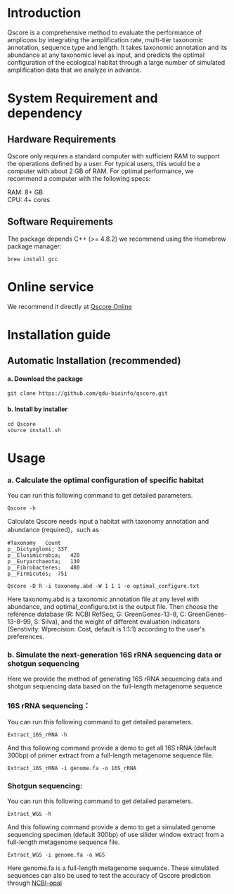 # Introduction
Qscore is a comprehensive method to evaluate the performance of amplicons by integrating the amplification rate, multi-tier taxonomic annotation, sequence type and length. It takes taxonomic annotation and its abundance at any taxonomic level as input, and predicts the optimal configuration of the ecological habitat through a large number of simulated amplification data that we analyze in advance.

# System Requirement and dependency
## Hardware Requirements
Qscore only requires a standard computer with sufficient RAM to support the operations defined by a user. For typical users, this would be a computer with about 2 GB of RAM. For optimal performance, we recommend a computer with the following specs:

  RAM: 8+ GB  
  CPU: 4+ cores

## Software Requirements
The package depends C++ (>= 4.8.2) we recommend using the Homebrew package manager:
```
brew install gcc
```
# Online service
We recommend it directly at [Qscore Online](http://qscore.single-cell.cn/)

# Installation guide
## Automatic Installation (recommended)
#### **a. Download the package**
```
git clone https://github.com/qdu-bioinfo/qscore.git	
```
#### **b. Install by installer**
```
cd Qscore
source install.sh
```

# Usage
### a. Calculate the optimal configuration of specific habitat
You can run this following command to get detailed parameters.
```
Qscore -h
```
Calculate Qscore needs input a habitat with taxonomy annotation and abundance (required)，such as
```
#Taxonomy	Count
p__Dictyoglomi;	337
p__Elusimicrobia;	420
p__Euryarchaeota;	130
p__Fibrobacteres;	480
p__Firmicutes;	751
```

```
Qscore -D R -i taxonomy.abd -W 1 1 1 -o optimal_configure.txt
```
Here taxonomy.abd is a taxonomic annotation file at any level with abundance, and optimal_configure.txt is the output file. Then choose the reference database (R: NCBI RefSeq, G: GreenGenes-13-8, C: GreenGenes-13-8-99, S: Silva), and the weight of different evaluation indicators (Senstivity: Wprecision: Cost, default is 1:1:1) according to the user's preferences.

### b. Simulate the next-generation 16S rRNA sequencing data or shotgun sequencing
Here we provide the method of generating 16S rRNA sequencing data and shotgun sequencing data based on the full-length metagenome sequence
### 16S rRNA sequencing：
You can run this following command to get detailed parameters.
```
Extract_16S_rRNA -h
```
And this following command provide a demo to get all 16S rRNA (default 300bp) of primer extract from a full-length metagenome sequence file. 
```
Extract_16S_rRNA -i genome.fa -o 16S_rRNA
```
### Shotgun sequencing:
You can run this following command to get detailed parameters.
```
Extract_WGS -h
```
And this following command provide a demo to get a simulated genome sequencing specimen (default 300bp) of use silider window extract from a full-length metagenome sequence file. 
```
Extract_WGS -i genome.fa -o WGS
```
Here genome.fa is a full-length metagenome sequence. These simulated sequences can also be used to test the accuracy of Qscore prediction through [NCBI-opal](https://pubmed.ncbi.nlm.nih.gov/34837585/)

